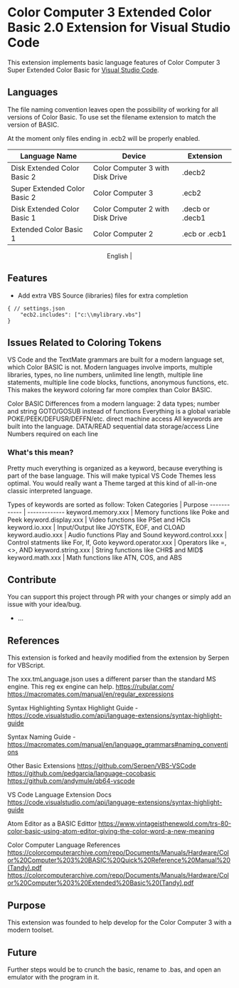 # Color Computer 3 Extended Color Basic 2.0 Extension for Visual Studio Code
This extension implements basic language features of Color Computer 3 Super Extended Color Basic for [Visual Studio Code](https://code.visualstudio.com/).

## Languages

The file naming convention leaves open the possibility of working for all versions of Color Basic.  To use set the filename extension to match the version of BASIC.

At the moment only files ending in .ecb2 will be properly enabled.

Language Name | Device | Extension
------------ | ------------- | -------------
Disk Extended Color Basic 2 | Color Computer 3 with Disk Drive | .decb2
Super Extended Color Basic 2 | Color Computer 3 | .ecb2
Disk Extended Color Basic 1 | Color Computer 2 with Disk Drive | .decb or .decb1
Extended Color Basic 1 | Color Computer 2 | .ecb or .ecb1


<p align="center">
  <span>English</span> | 
</p>

## Features


- Add extra VBS Source (libraries) files for extra completion
```
{ // settings.json
    "ecb2.includes": ["c:\\mylibrary.vbs"]
}
```

## Issues Related to Coloring Tokens
VS Code and the TextMate grammars are built for a modern language set, which Color BASIC is not.  Modern languages involve imports, multiple libraries, types, no line numbers, unlimited line length, multiple line statements, multiple line code blocks, functions, anonymous functions, etc.  This makes the keyword coloring far more complex than Color BASIC.

Color BASIC Differences from a modern language:
2 data types; number and string
GOTO/GOSUB instead of functions
Everything is a global variable
POKE/PEEK/DEFUSR/DEFFN/etc. direct machine access
All keywords are built into the language.
DATA/READ sequential data storage/access
Line Numbers required on each line

### What's this mean?

Pretty much everything is organized as a keyword, because everything is part of the base language.  This will make typical VS Code Themes less optimal.  You would really want a Theme targed at this kind of all-in-one classic interpreted language.

Types of keywords are sorted as follow:
Token Categories | Purpose
------------ | -------------
keyword.memory.xxx | Memory functions like Poke and Peek
keyword.display.xxx | Video functions like PSet and HCls
keyword.io.xxx | Input/Output like JOYSTK, EOF, and CLOAD
keyword.audio.xxx | Audio functions Play and Sound
keyword.control.xxx | Control statments like For, If, Goto
keyword.operator.xxx | Operators like =, <>, AND
keyword.string.xxx | String functions like CHR$ and MID$
keyword.math.xxx | Math functions like ATN, COS, and ABS


## Contribute
You can support this project through PR with your changes or simply add an issue with your idea/bug.
- ...

## References
This extension is forked and heavily modified from the extension by Serpen for VBScript.

The xxx.tmLanguage.json uses a different parser than the standard MS engine.  This reg ex engine can help.
https://rubular.com/
https://macromates.com/manual/en/regular_expressions

Syntax Highlighting
Syntax Highlight Guide - https://code.visualstudio.com/api/language-extensions/syntax-highlight-guide

Syntax Naming Guide - https://macromates.com/manual/en/language_grammars#naming_conventions

Other Basic Extensions
https://github.com/Serpen/VBS-VSCode
https://github.com/pedgarcia/language-cocobasic
https://github.com/andymule/qb64-vscode

VS Code Language Extension Docs
https://code.visualstudio.com/api/language-extensions/syntax-highlight-guide

Atom Editor as a BASIC Edittor
https://www.vintageisthenewold.com/trs-80-color-basic-using-atom-editor-giving-the-color-word-a-new-meaning

Color Computer Language References
https://colorcomputerarchive.com/repo/Documents/Manuals/Hardware/Color%20Computer%203%20BASIC%20Quick%20Reference%20Manual%20(Tandy).pdf
https://colorcomputerarchive.com/repo/Documents/Manuals/Hardware/Color%20Computer%203%20Extended%20Basic%20(Tandy).pdf

## Purpose
This extension was founded to help develop for the Color Computer 3 with a modern toolset.

## Future
Further steps would be to crunch the basic, rename to .bas, and open an emulator with the program in it.
